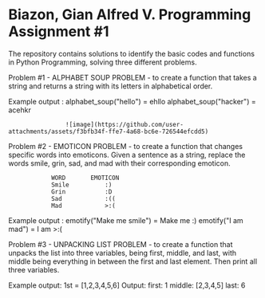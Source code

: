 # Biazon, Gian Alfred V. Programming Assignment #1
The repository contains solutions to identify the basic codes and functions in Python Programming, solving three different problems.



Problem #1 - ALPHABET SOUP PROBLEM 
                - to create a function that takes a string and returns a string with its letters in alphabetical order.
                
Example output :     alphabet_soup("hello") = ehllo
                     alphabet_soup("hacker") = acehkr

                     
                    ![image](https://github.com/user-attachments/assets/f3bfb34f-ffe7-4a68-bc6e-726544efcdd5)


                     
Problem #2 - EMOTICON PROBLEM
                - to create a function that changes specific words into emoticons. Given a sentence as a string, replace the words smile, grin,                    sad, and mad with their corresponding emoticon.

                WORD       EMOTICON
                Smile          :)
                Grin           :D
                Sad            :((
                Mad            >:(
                
Example output :    emotify("Make me smile") = Make me :)
                    emotify("I am mad") = I am >:(

                    
Problem #3 - UNPACKING LIST PROBLEM 
                - to create a function that unpacks the list into three variables, being first, middle, and last, with middle being everything                     in between the first and last element. Then print all three variables.


Example output:     1st = [1,2,3,4,5,6]
                    Output: first: 1       middle: [2,3,4,5]        last: 6
                    
